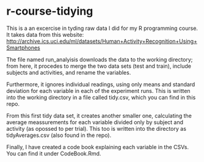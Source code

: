 # r-course-tidying

This is a an excercise in tyding raw data I did for my R programming course. It takes data from this website:
http://archive.ics.uci.edu/ml/datasets/Human+Activity+Recognition+Using+Smartphones

The file named run_analyisis downloads the data to the working directory; from here, it procedes to merge the two data sets (test and train), include subjects and activities, and rename the variables. 

Furthermore, it ignores individual readings, using only means and standard deviation for each variable in each of the experiment runs. This is written into the working directory in a file called tidy.csv, which you can find in this repo.

From this first tidy data set, it creates another smaller one, calculating the average meassurements for each variable divided only by subject and activity (as opossed to per trial). This too is written into the directory as tidyAverages.csv (also found in the repo).

Finally, I have created a code book explaining each variable in the CSVs. You can find it under CodeBook.Rmd.